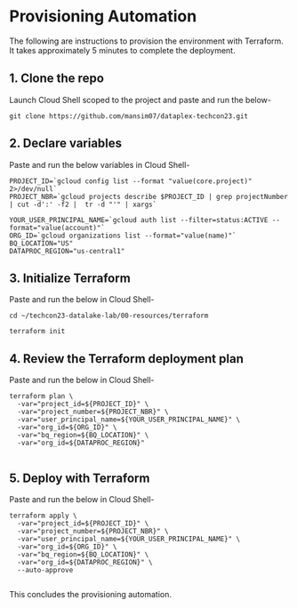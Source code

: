 # Provisioning Automation

The following are instructions to provision the environment with Terraform. It takes approximately 5 minutes to complete the deployment.

## 1. Clone the repo

Launch Cloud Shell scoped to the project and paste and run the below-
```
git clone https://github.com/mansim07/dataplex-techcon23.git
```


## 2. Declare variables

Paste and run the below variables in Cloud Shell-
```
PROJECT_ID=`gcloud config list --format "value(core.project)" 2>/dev/null`
PROJECT_NBR=`gcloud projects describe $PROJECT_ID | grep projectNumber | cut -d':' -f2 |  tr -d "'" | xargs`

YOUR_USER_PRINCIPAL_NAME=`gcloud auth list --filter=status:ACTIVE --format="value(account)"`
ORG_ID=`gcloud organizations list --format="value(name)"`
BQ_LOCATION="US"
DATAPROC_REGION="us-central1"
```

## 3. Initialize Terraform

Paste and run the below  in Cloud Shell-
```
cd ~/techcon23-datalake-lab/00-resources/terraform

terraform init
```

## 4. Review the Terraform deployment plan

Paste and run the below  in Cloud Shell-
```
terraform plan \
  -var="project_id=${PROJECT_ID}" \
  -var="project_number=${PROJECT_NBR}" \
  -var="user_principal_name=${YOUR_USER_PRINCIPAL_NAME}" \
  -var="org_id=${ORG_ID}" \
  -var="bq_region=${BQ_LOCATION}" \
  -var="org_id=${DATAPROC_REGION}" 
  
```

## 5. Deploy with Terraform

Paste and run the below  in Cloud Shell-
```
terraform apply \
  -var="project_id=${PROJECT_ID}" \
  -var="project_number=${PROJECT_NBR}" \
  -var="user_principal_name=${YOUR_USER_PRINCIPAL_NAME}" \
  -var="org_id=${ORG_ID}" \
  -var="bq_region=${BQ_LOCATION}" \
  -var="org_id=${DATAPROC_REGION}" \
  --auto-approve
  
```

This concludes the provisioning automation.
